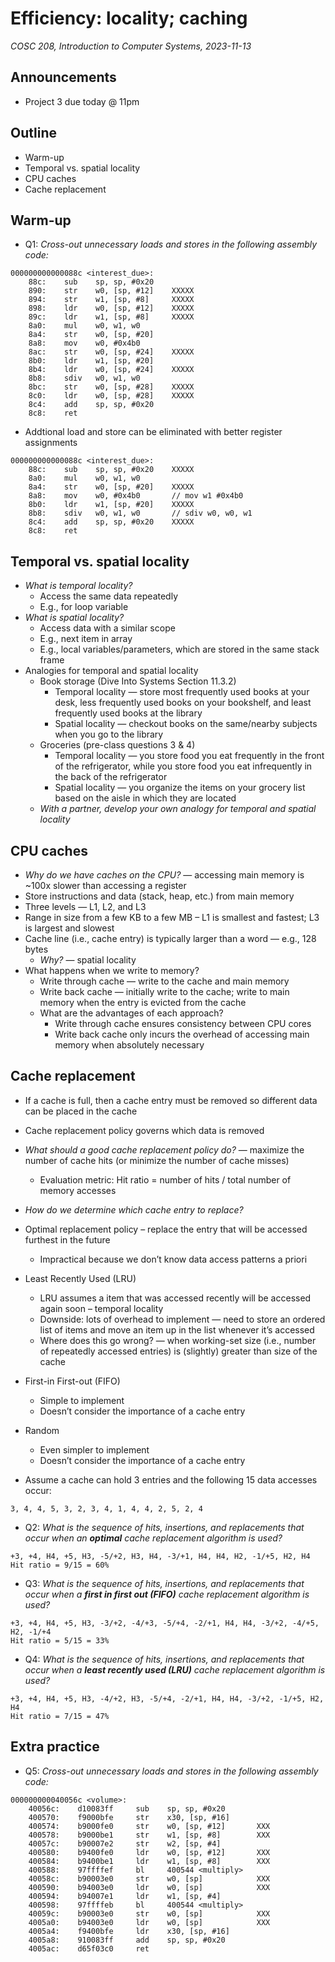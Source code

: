 # Efficiency: locality; caching
_COSC 208, Introduction to Computer Systems, 2023-11-13_

## Announcements
* Project 3 due today @ 11pm

## Outline
* Warm-up
* Temporal vs. spatial locality
* CPU caches
* Cache replacement

## Warm-up

* Q1: _Cross-out unnecessary loads and stores in the following assembly code:_

```
000000000000088c <interest_due>:
    88c:    sub    sp, sp, #0x20
    890:    str    w0, [sp, #12]    XXXXX
    894:    str    w1, [sp, #8]     XXXXX
    898:    ldr    w0, [sp, #12]    XXXXX
    89c:    ldr    w1, [sp, #8]     XXXXX
    8a0:    mul    w0, w1, w0
    8a4:    str    w0, [sp, #20]
    8a8:    mov    w0, #0x4b0
    8ac:    str    w0, [sp, #24]    XXXXX
    8b0:    ldr    w1, [sp, #20]
    8b4:    ldr    w0, [sp, #24]    XXXXX
    8b8:    sdiv   w0, w1, w0
    8bc:    str    w0, [sp, #28]    XXXXX
    8c0:    ldr    w0, [sp, #28]    XXXXX
    8c4:    add    sp, sp, #0x20
    8c8:    ret
```

* Addtional load and store can be eliminated with better register assignments
```
000000000000088c <interest_due>:
    88c:    sub    sp, sp, #0x20    XXXXX
    8a0:    mul    w0, w1, w0       
    8a4:    str    w0, [sp, #20]    XXXXX
    8a8:    mov    w0, #0x4b0       // mov w1 #0x4b0
    8b0:    ldr    w1, [sp, #20]    XXXXX
    8b8:    sdiv   w0, w1, w0       // sdiv w0, w0, w1
    8c4:    add    sp, sp, #0x20    XXXXX
    8c8:    ret
```

## Temporal vs. spatial locality

* _What is temporal locality?_
    * Access the same data repeatedly
    * E.g., for loop variable
* _What is spatial locality?_
    * Access data with a similar scope
    * E.g., next item in array
    * E.g., local variables/parameters, which are stored in the same stack frame
* Analogies for temporal and spatial locality
    * Book storage (Dive Into Systems Section 11.3.2)
        * Temporal locality — store most frequently used books at your desk, less frequently used books on your bookshelf, and least frequently used books at the library
        * Spatial locality — checkout books on the same/nearby subjects when you go to the library
    * Groceries (pre-class questions 3 & 4)
        * Temporal locality — you store food you eat frequently in the front of the refrigerator, while you store food you eat infrequently in the back of the refrigerator
        * Spatial locality — you organize the items on your grocery list based on the aisle in which they are located
    * _With a partner, develop your own analogy for temporal and spatial locality_

## CPU caches

* _Why do we have caches on the CPU?_ — accessing main memory is ~100x slower than accessing a register
* Store instructions and data (stack, heap, etc.) from main memory
* Three levels — L1, L2, and L3
* Range in size from a few KB to a few MB – L1 is smallest and fastest; L3 is largest and slowest
* Cache line (i.e., cache entry) is typically larger than a word — e.g., 128 bytes
    * _Why?_ — spatial locality
* What happens when we write to memory?
    * Write through cache — write to the cache and main memory
    * Write back cache — initially write to the cache; write to main memory when the entry is evicted from the cache
    * What are the advantages of each approach?
        * Write through cache ensures consistency between CPU cores
        * Write back cache only incurs the overhead of accessing main memory when absolutely necessary

## Cache replacement

* If a cache is full, then a cache entry must be removed so different data can be placed in the cache
* Cache replacement policy governs which data is removed
* _What should a good cache replacement policy do?_ — maximize the number of cache hits (or minimize the number of cache misses)
    * Evaluation metric: Hit ratio = number of hits / total number of memory accesses
* _How do we determine which cache entry to replace?_
* Optimal replacement policy – replace the entry that will be accessed furthest in the future
    * Impractical because we don’t know data access patterns a priori
* Least Recently Used (LRU)
    * LRU assumes a item that was accessed recently will be accessed again soon – temporal locality
    * Downside: lots of overhead to implement — need to store an ordered list of items and move an item up in the list whenever it’s accessed
    * Where does this go wrong? — when working-set size (i.e., number of repeatedly accessed entries) is (slightly) greater than size of the cache
* First-in First-out (FIFO)
    * Simple to implement
    * Doesn’t consider the importance of a cache entry
* Random
    * Even simpler to implement
    * Doesn’t consider the importance of a cache entry

* Assume a cache can hold 3 entries and the following 15 data accesses occur: 
```
3, 4, 4, 5, 3, 2, 3, 4, 1, 4, 4, 2, 5, 2, 4
```
* Q2: _What is the sequence of hits, insertions, and replacements that occur when an **optimal** cache replacement algorithm is used?_

```
+3, +4, H4, +5, H3, -5/+2, H3, H4, -3/+1, H4, H4, H2, -1/+5, H2, H4
Hit ratio = 9/15 = 60%
```

* Q3: _What is the sequence of hits, insertions, and replacements that occur when a **first in first out (FIFO)** cache replacement algorithm is used?_

```
+3, +4, H4, +5, H3, -3/+2, -4/+3, -5/+4, -2/+1, H4, H4, -3/+2, -4/+5, H2, -1/+4
Hit ratio = 5/15 = 33%
```

* Q4: _What is the sequence of hits, insertions, and replacements that occur when a **least recently used (LRU)** cache replacement algorithm is used?_

```
+3, +4, H4, +5, H3, -4/+2, H3, -5/+4, -2/+1, H4, H4, -3/+2, -1/+5, H2, H4
Hit ratio = 7/15 = 47%
```

## Extra practice

* Q5: _Cross-out unnecessary loads and stores in the following assembly code:_

```
000000000040056c <volume>:                             
    40056c:    d10083ff     sub    sp, sp, #0x20       
    400570:    f9000bfe     str    x30, [sp, #16]      
    400574:    b9000fe0     str    w0, [sp, #12]       XXX
    400578:    b9000be1     str    w1, [sp, #8]        XXX
    40057c:    b90007e2     str    w2, [sp, #4]        
    400580:    b9400fe0     ldr    w0, [sp, #12]       XXX
    400584:    b9400be1     ldr    w1, [sp, #8]        XXX
    400588:    97ffffef     bl     400544 <multiply>   
    40058c:    b90003e0     str    w0, [sp]            XXX
    400590:    b94003e0     ldr    w0, [sp]            XXX
    400594:    b94007e1     ldr    w1, [sp, #4]        
    400598:    97ffffeb     bl     400544 <multiply>    
    40059c:    b90003e0     str    w0, [sp]            XXX
    4005a0:    b94003e0     ldr    w0, [sp]            XXX
    4005a4:    f9400bfe     ldr    x30, [sp, #16]      
    4005a8:    910083ff     add    sp, sp, #0x20       
    4005ac:    d65f03c0     ret                        
```
